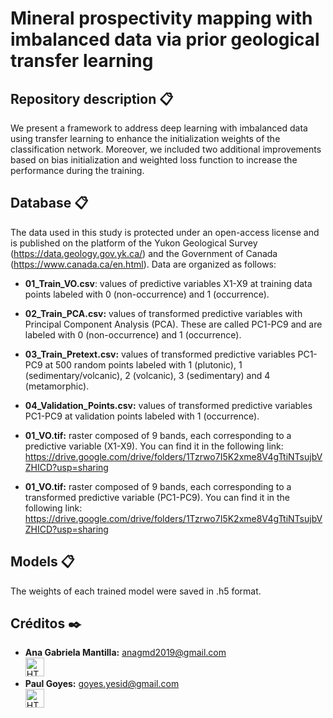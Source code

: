 # Mineral prospectivity mapping with imbalanced data via prior geological transfer learning

## Repository description 📋

We present a framework to address deep learning with imbalanced data using transfer learning to enhance the initialization weights of the classification network. Moreover, we included two additional improvements based on bias initialization and weighted loss function to increase the performance during the training.

## Database 📋

The data used in this study is protected under an open-access license and is published on the platform of the Yukon Geological Survey (https://data.geology.gov.yk.ca/) and the Government of Canada (https://www.canada.ca/en.html). Data are organized as follows:

* **01_Train_VO.csv**: values of predictive variables X1-X9 at training data points labeled with 0 (non-occurrence) and 1 (occurrence).

* **02_Train_PCA.csv:** values of transformed predictive variables with Principal Component Analysis (PCA). These are called PC1-PC9 and are labeled with 0 (non-occurrence) and 1 (occurrence). 

* **03_Train_Pretext.csv:** values of transformed predictive variables PC1-PC9 at 500 random points labeled with 1 (plutonic), 1 (sedimentary/volcanic), 2 (volcanic), 3 (sedimentary) and 4 (metamorphic). 

* **04_Validation_Points.csv:** values of transformed predictive variables PC1-PC9 at validation points labeled with 1 (occurrence).

* **01_VO.tif:** raster composed of 9 bands, each corresponding to a predictive variable (X1-X9). You can find it in the following link: https://drive.google.com/drive/folders/1Tzrwo7I5K2xme8V4gTtiNTsujbVZHICD?usp=sharing

* **01_VO.tif:** raster composed of 9 bands, each corresponding to a transformed predictive variable (PC1-PC9). You can find it in the following link: https://drive.google.com/drive/folders/1Tzrwo7I5K2xme8V4gTtiNTsujbVZHICD?usp=sharing

## Models 📋

The weights of each trained model were saved in .h5 format.


## Créditos ✒️

* **Ana Gabriela Mantilla:** anagmd2019@gmail.com </br> <a href="https://www.linkedin.com/in/ana-gabriela-mantilla-24377a21a/">
  <img src="https://cdn-icons-png.flaticon.com/512/174/174857.png" alt="HTML tutorial" style="width:30px;height:30px;">
</a> </br> 
* **Paul Goyes:**   goyes.yesid@gmail.com </br> <a href="https://www.linkedin.com/in/paul-goyes-0212b810/">
  <img src="https://cdn-icons-png.flaticon.com/512/174/174857.png" alt="HTML tutorial" style="width:30px;height:30px;">
</a>
